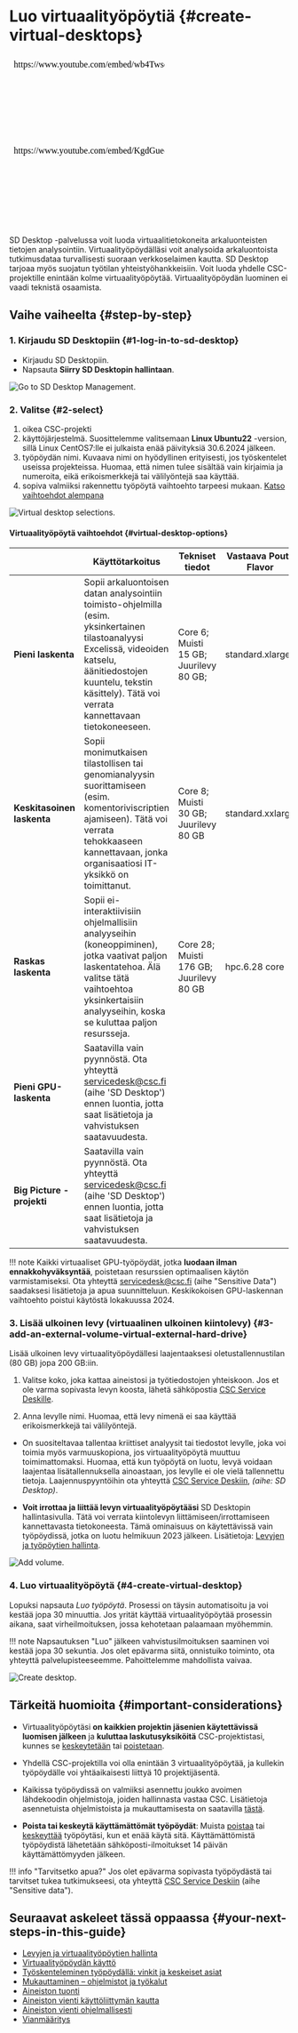 # Luo virtuaalityöpöytiä {#create-virtual-desktops}

<iframe width="280" height="155" srcdoc="https://www.youtube.com/embed/wb4TwsqNCRE" title="Create a virtual desktop in SD Desktop" frameborder="0" allow="accelerometer; autoplay; clipboard-write; encrypted-media; gyroscope; picture-in-picture; web-share" referrerpolicy="strict-origin-when-cross-origin" allowfullscreen></iframe>

<iframe width="280" height="155" srcdoc="https://www.youtube.com/embed/KgdGueesSe4" title="Luo virtuaalinen työpöytä SD Desktop -palvelussa" frameborder="0" allow="accelerometer; autoplay; clipboard-write; encrypted-media; gyroscope; picture-in-picture; web-share" referrerpolicy="strict-origin-when-cross-origin" allowfullscreen></iframe>

SD Desktop -palvelussa voit luoda virtuaalitietokoneita arkaluonteisten tietojen analysointiin. Virtuaalityöpöydälläsi voit analysoida arkaluontoista tutkimusdataa turvallisesti suoraan verkkoselaimen kautta. SD Desktop tarjoaa myös suojatun työtilan yhteistyöhankkeisiin. Voit luoda yhdelle CSC-projektille enintään kolme virtuaalityöpöytää. Virtuaalityöpöydän luominen ei vaadi teknistä osaamista.

## Vaihe vaiheelta {#step-by-step}

### 1. Kirjaudu SD Desktopiin {#1-log-in-to-sd-desktop}

* Kirjaudu SD Desktopiin.
* Napsauta **Siirry SD Desktopin hallintaan**.

![Go to SD Desktop Management.](https://a3s.fi/docs-files/sensitive-data/SD_Desktop/SD-Desktop_GoToManagement.png)

### 2. Valitse {#2-select}

1. oikea CSC-projekti
2. käyttöjärjestelmä. Suosittelemme valitsemaan **Linux Ubuntu22** -version, sillä Linux CentOS7:lle ei julkaista enää päivityksiä 30.6.2024 jälkeen.
3. työpöydän nimi. Kuvaava nimi on hyödyllinen erityisesti, jos työskentelet useissa projekteissa. Huomaa, että nimen tulee sisältää vain kirjaimia ja numeroita, eikä erikoismerkkejä tai välilyöntejä saa käyttää.
4. sopiva valmiiksi rakennettu työpöytä vaihtoehto tarpeesi mukaan. [Katso vaihtoehdot alempana](#virtual-desktop-options)

![Virtual desktop selections.](https://a3s.fi/docs-files/sensitive-data/SD_Desktop/SD-Desktop_SelectProject.png)

#### Virtuaalityöpöytä vaihtoehdot {#virtual-desktop-options}

|  | Käyttötarkoitus  | Tekniset tiedot | Vastaava Pouta Flavor | Laskutusyksikät |
|-|-|-|-|-|
|  **Pieni laskenta** | Sopii arkaluontoisen datan analysointiin toimisto-ohjelmilla (esim. yksinkertainen tilastoanalyysi Excelissä, videoiden katselu, äänitiedostojen kuuntelu, tekstin käsittely). Tätä voi verrata kannettavaan tietokoneeseen. | Core 6; Muisti 15 GB; Juurilevy 80 GB; | standard.xlarge | 5.2 laskutusyksikköä/h |
|  **Keskitasoinen laskenta**  | Sopii monimutkaisen tilastollisen tai genomianalyysin suorittamiseen (esim. komentoriviscriptien ajamiseen). Tätä voi verrata tehokkaaseen kannettavaan, jonka organisaatiosi IT-yksikkö on toimittanut. | Core 8; Muisti 30 GB; Juurilevy 80 GB | standard.xxlarge | 10.4 laskutusyksikköä/h |
| **Raskas laskenta**| Sopii ei-interaktiivisiin ohjelmallisiin analyyseihin (koneoppiminen), jotka vaativat paljon laskentatehoa. Älä valitse tätä vaihtoehtoa yksinkertaisiin analyyseihin, koska se kuluttaa paljon resursseja. | Core 28; Muisti 176 GB; Juurilevy 80 GB  | hpc.6.28 core | 65 laskutusyksikköä/h |
| **Pieni GPU-laskenta**| Saatavilla vain pyynnöstä. Ota yhteyttä servicedesk@csc.fi (aihe 'SD Desktop') ennen luontia, jotta saat lisätietoja ja vahvistuksen saatavuudesta. |  |  |  |
| **Big Picture -projekti**| Saatavilla vain pyynnöstä. Ota yhteyttä servicedesk@csc.fi (aihe 'SD Desktop') ennen luontia, jotta saat lisätietoja ja vahvistuksen saatavuudesta. |  |  |  |

!!! note
    Kaikki virtuaaliset GPU-työpöydät, jotka **luodaan ilman ennakkohyväksyntää**, poistetaan resurssien optimaalisen käytön varmistamiseksi. Ota yhteyttä servicedesk@csc.fi (aihe "Sensitive Data") saadaksesi lisätietoja ja apua suunnitteluun. Keskikokoisen GPU-laskennan vaihtoehto poistui käytöstä lokakuussa 2024.

### 3. Lisää ulkoinen levy (virtuaalinen ulkoinen kiintolevy) {#3-add-an-external-volume-virtual-external-hard-drive}

Lisää ulkoinen levy virtuaalityöpöydällesi laajentaaksesi oletustallennustilan (80 GB) jopa 200 GB:iin.

1. Valitse koko, joka kattaa aineistosi ja työtiedostojen yhteiskoon. Jos et ole varma sopivasta levyn koosta, lähetä sähköpostia [CSC Service Deskille](../../support/contact.md).

2. Anna levylle nimi. Huomaa, että levy nimenä ei saa käyttää erikoismerkkejä tai välilyöntejä.

* On suositeltavaa tallentaa kriittiset analyysit tai tiedostot levylle, joka voi toimia myös varmuuskopiona, jos virtuaalityöpöytä muuttuu toimimattomaksi. Huomaa, että kun työpöytä on luotu, levyä voidaan laajentaa lisätallennuksella ainoastaan, jos levylle ei ole vielä tallennettu tietoja. Laajennuspyyntöihin ota yhteyttä [CSC Service Deskiin](../../support/contact.md), *(aihe: SD Desktop)*.

* **Voit irrottaa ja liittää levyn virtuaalityöpöytääsi** SD Desktopin hallintasivulla. Tätä voi verrata kiintolevyn liittämiseen/irrottamiseen kannettavasta tietokoneesta. Tämä ominaisuus on käytettävissä vain työpöydissä, jotka on luotu helmikuun 2023 jälkeen. Lisätietoja: [Levyjen ja työpöytien hallinta](./sd-desktop-manage.md).

![Add volume.](https://a3s.fi/docs-files/sensitive-data/SD_Desktop/SD-Desktop_Volume.png)

### 4. Luo virtuaalityöpöytä {#4-create-virtual-desktop}

Lopuksi napsauta *Luo työpöytä*. Prosessi on täysin automatisoitu ja voi kestää jopa 30 minuuttia. Jos yrität käyttää virtuaalityöpöytää prosessin aikana, saat virheilmoituksen, jossa kehotetaan palaamaan myöhemmin.

!!! note
    Napsautuksen "Luo" jälkeen vahvistusilmoituksen saaminen voi kestää jopa 30 sekuntia. Jos olet epävarma siitä, onnistuiko toiminto, ota yhteyttä palvelupisteeseemme. Pahoittelemme mahdollista vaivaa.

![Create desktop.](https://a3s.fi/docs-files/sensitive-data/SD_Desktop/SD-Desktop_CreateButton.png)

## Tärkeitä huomioita {#important-considerations}

* Virtuaalityöpöytäsi **on kaikkien projektin jäsenien käytettävissä luomisen jälkeen** ja **kuluttaa laskutusyksiköitä** CSC-projektistasi, kunnes se [keskeytetään](./sd-desktop-manage.md#pausing-or-unpausing-a-virtual-desktop) tai [poistetaan](./sd-desktop-manage.md#deleting-a-virtual-desktop).

* Yhdellä CSC-projektilla voi olla enintään 3 virtuaalityöpöytää, ja kullekin työpöydälle voi yhtäaikaisesti liittyä 10 projektijäsentä.

* Kaikissa työpöydissä on valmiiksi asennettu joukko avoimen lähdekoodin ohjelmistoja, joiden hallinnasta vastaa CSC. Lisätietoja asennetuista ohjelmistoista ja mukauttamisesta on saatavilla [tästä](./sd-desktop-software.md).

* **Poista tai keskeytä käyttämättömät työpöydät**: Muista [poistaa](./sd-desktop-manage.md#deleting-a-virtual-desktop) tai [keskeyttää](./sd-desktop-manage.md#pausing-or-unpausing-a-virtual-desktop) työpöytäsi, kun et enää käytä sitä. Käyttämättömistä työpöydistä lähetetään sähköposti-ilmoitukset 14 päivän käyttämättömyyden jälkeen.

!!! info "Tarvitsetko apua?"
    Jos olet epävarma sopivasta työpöydästä tai tarvitset tukea tutkimukseesi, ota yhteyttä [CSC Service Deskiin](../../support/contact.md) (aihe "Sensitive data").

## Seuraavat askeleet tässä oppaassa {#your-next-steps-in-this-guide}

* [Levyjen ja virtuaalityöpöytien hallinta](./sd-desktop-manage.md)
* [Virtuaalityöpöydän käyttö](./sd-desktop-access-vm.md)
* [Työskenteleminen työpöydällä: vinkit ja keskeiset asiat](./sd-desktop-working.md)
* [Mukauttaminen – ohjelmistot ja työkalut](./sd-desktop-software.md)
* [Aineiston tuonti](./sd-desktop-access.md)
* [Aineiston vienti käyttöliittymän kautta](./sd-desktop-export.md)
* [Aineiston vienti ohjelmallisesti](./sd-desktop-export-commandline.md)
* [Vianmääritys](./sd-desktop-troubleshooting.md)